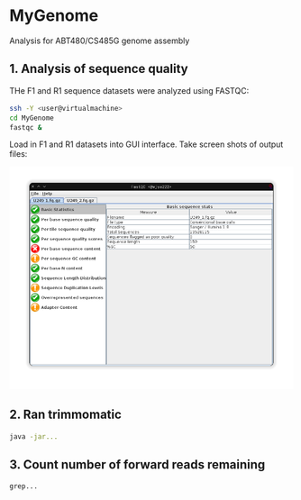 # MyGenome
Analysis for ABT480/CS485G genome assembly

## 1. Analysis of sequence quality
THe F1 and R1 sequence datasets were analyzed using FASTQC:
```bash
ssh -Y <user@virtualmachine>
cd MyGenome
fastqc &
```
Load in F1 and R1 datasets into GUI interface.
Take screen shots of output files:

![F1screenshot.png](/data/F1screenshot.png)

## 2. Ran trimmomatic
```bash
java -jar...
```

## 3. Count number of forward reads remaining
```bash
grep...
```
